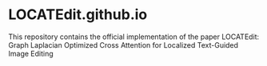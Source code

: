 # LOCATEdit.github.io
This repository contains the official implementation of the paper LOCATEdit: Graph Laplacian Optimized Cross Attention for Localized Text-Guided Image Editing
